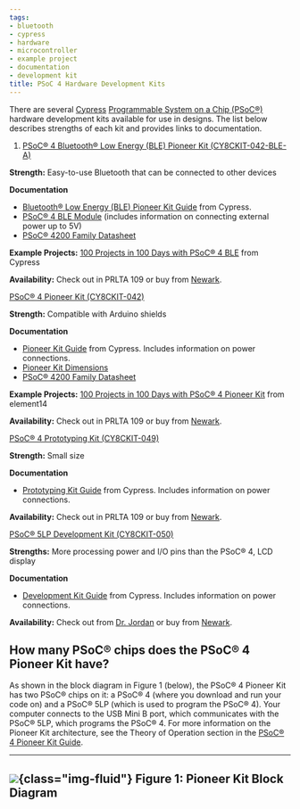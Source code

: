 ```yaml
---
tags:
- bluetooth
- cypress
- hardware
- microcontroller
- example project
- documentation
- development kit
title: PSoC 4 Hardware Development Kits
---
```


There are several [Cypress](http://www.cypress.com/) [Programmable System on a Chip (PSoC®)](http://www.cypress.com/products/programmable-system-chip-psoc) hardware development kits available for use in designs. The list below describes strengths of each kit and provides links to documentation.

1.  [PSoC® 4 Bluetooth® Low Energy (BLE) Pioneer Kit (CY8CKIT-042-BLE-A)](http://www.cypress.com/documentation/development-kitsboards/cy8ckit-042-ble-bluetooth-low-energy-42-compliant-pioneer-kit)

**Strength:** Easy-to-use Bluetooth that can be connected to other devices

**Documentation**

-   [Bluetooth® Low Energy (BLE) Pioneer Kit Guide](http://www.cypress.com/file/234851/download) from Cypress.
-   [PSoC® 4 BLE Module](http://www.cypress.com/documentation/development-kitsboards/cy8ckit-142-psoc-4-ble-module) (includes information on connecting external power up to 5V)
-   [PSoC® 4200 Family Datasheet](http://www.cypress.com/documentation/datasheets/psoc-4-psoc-4200-family-datasheet-programmable-system-chip-psoc)

**Example Projects:** [100 Projects in 100 Days with PSoC® 4 BLE](http://www.cypress.com/blog/100-projects-100-days) from Cypress

**Availability:** Check out in PRLTA 109 or buy from [Newark](http://www.newark.com/cypress-semiconductor/cy8ckit-042-ble/dev-board-psoc-4-bluetooth-low/dp/92X9232?ost=CY8CKIT-042-BLE).

[PSoC® 4 Pioneer Kit (CY8CKIT-042)](http://www.cypress.com/documentation/development-kitsboards/cy8ckit-042-psoc-4-pioneer-kit)

**Strength:** Compatible with Arduino shields

**Documentation**

-   [Pioneer Kit Guide](http://www.cypress.com/file/46056/download) from Cypress. Includes information on power connections.
-   [Pioneer Kit Dimensions](https://drive.google.com/file/d/0ByRWb7dgVD-rVVU5Mm04bEZLd3c/edit?usp=sharing)
-   [PSoC® 4200 Family Datasheet](http://www.cypress.com/documentation/datasheets/psoc-4-psoc-4200-family-datasheet-programmable-system-chip-psoc)

**Example Projects:** [100 Projects in 100 Days with PSoC® 4 Pioneer Kit](http://www.element14.com/community/thread/23736/l/100-projects-in-100-days) from element14

**Availability:** Check out in PRLTA 109 or buy from [Newark](http://www.newark.com/cypress-semiconductor/cy8ckit-042/dev-kit-psoc-4-pioneer-arduino/dp/69W7455?ost=CY8CKIT-042&categoryId=800000004005).

[PSoC® 4 Prototyping Kit (CY8CKIT-049)](http://www.cypress.com/documentation/development-kitsboards/psoc-4-cy8ckit-049-4xxx-prototyping-kits)

**Strength:** Small size

**Documentation**

-   [Prototyping Kit Guide](http://www.cypress.com/file/141306/download) from Cypress. Includes information on power connections.

**Availability:** Check out in PRLTA 109 or buy from [Newark](http://www.newark.com/cypress-semiconductor/cy8ckit-049-42xx/prototype-board-cy8c42xx-family/dp/39X7573).

[PSoC® 5LP Development Kit (CY8CKIT-050)](http://www.cypress.com/documentation/development-kitsboards/cy8ckit-050-psoc-5lp-development-kit)

**Strengths:** More processing power and I/O pins than the PSoC® 4, LCD display

**Documentation**

-   [Development Kit Guide](http://www.cypress.com/file/45276/download) from Cypress. Includes information on power connections.

**Availability:** Check out from [Dr. Jordan](mailto:shawn.s.jordan@asu.edu) or buy from [Newark](http://www.newark.com/cypress-semiconductor/cy8ckit-050/psoc-5-cy8c55-capsense-lcd-display/dp/58T0044?ost=CY8CKIT-050&categoryId=800000004005).

## How many PSoC® chips does the PSoC® 4 Pioneer Kit have?

As shown in the block diagram in Figure 1 (below), the PSoC® 4 Pioneer Kit has two PSoC® chips on it: a PSoC® 4 (where you download and run your code on) and a PSoC® 5LP (which is used to program the PSoC® 4). Your computer connects to the USB Mini B port, which communicates with the PSoC® 5LP, which programs the PSoC® 4. For more information on the Pioneer Kit architecture, see the Theory of Operation section in the [PSoC® 4 Pioneer Kit Guide](http://www.cypress.com/?docID=47035).

  -------------------------------------
  ![](/figures/figure_345.jpg){class="img-fluid"}
  Figure 1: Pioneer Kit Block Diagram
  -------------------------------------
